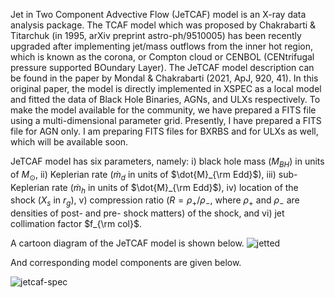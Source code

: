 Jet in Two Component Advective Flow (JeTCAF) model is an X-ray data analysis package. The TCAF model which was proposed by Chakrabarti & Titarchuk (in 1995, arXiv preprint astro-ph/9510005) has been recently upgraded after implementing jet/mass outflows from the inner hot region, which is known as the corona, or Compton cloud or CENBOL (CENtrifugal pressure supported BOundary Layer).
The JeTCAF model description can be found in the paper by Mondal & Chakrabarti (2021, ApJ, 920, 41). In this original paper, the model is directly implemented in XSPEC as a local model and fitted the data of Black Hole Binaries, AGNs, and ULXs respectively.
To make the model available for the community, we have prepared a FITS file using a multi-dimensional parameter grid. Presently, I have prepared a FITS file for AGN only. I am preparing FITS files for BXRBS and for ULXs as well, which will be available soon.  



JeTCAF model has six parameters, namely: i) black hole mass ($M_{BH}$) in units of $M_\odot$,
ii) Keplerian rate ($`\dot{m}_d`$ in units of $`\dot{M}_{\rm Edd}`$), iii) sub-Keplerian rate ($`\dot{m}_h`$ in units of
$`\dot{M}_{\rm Edd}`$), iv) location of the shock ($X_s$ in $r_g$), v) compression ratio ($R=\rho_+ / \rho_-$, where $\rho_+$ and
$\rho_-$ are densities of post- and pre- shock matters) of the shock, and vi) jet collimation factor $`f_{\rm col}`$.

A cartoon diagram of the JeTCAF model is shown below. 
![jetted](https://github.com/santanumondal87/JeTCAF-A-package-for-X-ray-spectral-fitting-of-black-holes-across-mass-scale/assets/34309461/a34e60aa-b22b-49bf-86a6-af605c48a384)

And corresponding model components are given below.

![jetcaf-spec](https://github.com/santanumondal87/JeTCAF-A-package-for-X-ray-spectral-fitting-of-black-holes-across-mass-scale/assets/34309461/88e52308-bf76-47fe-a6ed-889439d1654c)
